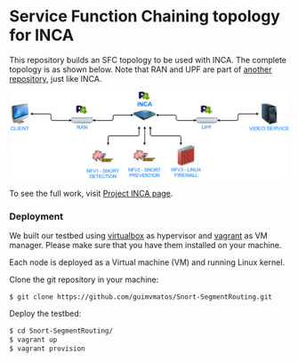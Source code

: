 # Service Function Chaining topology for INCA

This repository builds an SFC topology to be used with INCA. The complete topology is as shown below. Note that RAN and UPF are part of [another repository](https://github.com/guimvmatos/P4-BMv2-RAN-UPF), just like INCA.

![](./docs/topo.png)

To see the full work, visit [Project INCA page](https://github.com/guimvmatos/P4-INCA).

### Deployment

We built our testbed using [virtualbox](https://www.vagrantup.com/downloads.html) as hypervisor and [vagrant](https://www.vagrantup.com/downloads.html) as VM manager. Please make sure that you have them installed on your machine.

Each node is deployed as a Virtual machine (VM) and running Linux kernel.

Clone the git repository in your machine: 

```
$ git clone https://github.com/guimvmatos/Snort-SegmentRouting.git
```

Deploy the testbed:

```
$ cd Snort-SegmentRouting/
$ vagrant up 
$ vagrant provision
```